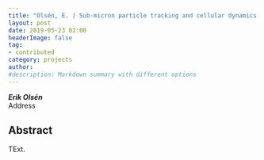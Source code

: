 ```yaml
---
title: "Olsén, E. | Sub-micron particle tracking and cellular dynamics investigated using combined digital holographic and fluorescent imaging"
layout: post
date: 2019-05-23 02:00
headerImage: false
tag:
- contributed
category: projects
author:
#description: Markdown summary with different options
---
```


_**Erik Olsén**_<br/>
Address<br/>

## Abstract

TExt. <br/>
